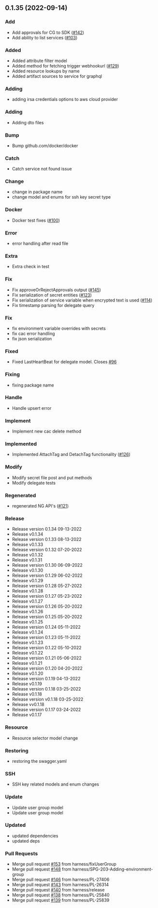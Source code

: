 
<a name="0.1.35"></a>
## 0.1.35 (2022-09-14)

### Add

* Add approvals for CG to SDK ([#142](https://github.com/harness/harness-go-sdk/issues/142))
* Add ability to list services ([#103](https://github.com/harness/harness-go-sdk/issues/103))

### Added

* Added attribute filter model
* Added method for fetching trigger webhookurl ([#129](https://github.com/harness/harness-go-sdk/issues/129))
* Added resource lookups by name
* Added artifact sources to service for graphql

### Adding

* adding irsa credentials options to aws cloud provider

### Adding

* Adding dto files

### Bump

* Bump github.com/docker/docker

### Catch

* Catch service not found issue

### Change

* change in package name
* change model and enums for ssh key secret type

### Docker

* Docker test fixes ([#100](https://github.com/harness/harness-go-sdk/issues/100))

### Error

* error handling after read file

### Extra

* Extra check in test

### Fix

* Fix approveOrRejectApprovals output ([#145](https://github.com/harness/harness-go-sdk/issues/145))
* Fix serialization of secret entities ([#123](https://github.com/harness/harness-go-sdk/issues/123))
* Fix serialization of service variable when encrypted text is used ([#114](https://github.com/harness/harness-go-sdk/issues/114))
* Fix timestamp parsing for delegate query

### Fix

* fix environment variable overrides with secrets
* fix cac error handling
* fix json serialization

### Fixed

* Fixed LastHeartBeat for delegate model. Closes [#96](https://github.com/harness/harness-go-sdk/issues/96)

### Fixing

* fixing package name

### Handle

* Handle upsert error

### Implement

* Implement new cac delete method

### Implemented

* Implemented AttachTag and DetachTag functionality ([#126](https://github.com/harness/harness-go-sdk/issues/126))

### Modify

* Modify secret file post and put methods
* Modify delegate tests

### Regenerated

* regenerated NG API's ([#121](https://github.com/harness/harness-go-sdk/issues/121))

### Release

* Release version 0.1.34 09-13-2022
* Release v0.1.34
* Release version 0.1.33 08-13-2022
* Release v0.1.33
* Release version 0.1.32 07-20-2022
* Release v0.1.32
* Release v0.1.31
* Release version 0.1.30 06-09-2022
* Release v0.1.30
* Release version 0.1.29 06-02-2022
* Release v0.1.29
* Release version 0.1.28 05-27-2022
* Release v0.1.28
* Release version 0.1.27 05-23-2022
* Release v0.1.27
* Release version 0.1.26 05-20-2022
* Release v0.1.26
* Release version 0.1.25 05-20-2022
* Release v0.1.25
* Release version 0.1.24 05-11-2022
* Release v0.1.24
* Release version 0.1.23 05-11-2022
* Release v0.1.23
* Release version 0.1.22 05-10-2022
* Release v0.1.22
* Release version 0.1.21 05-06-2022
* Release v0.1.21
* Release version 0.1.20 04-20-2022
* Release v0.1.20
* Release version 0.1.19 04-13-2022
* Release v0.1.19
* Release version 0.1.18 03-25-2022
* Release v0.1.18
* Release version v0.1.18 03-25-2022
* Release vv0.1.18
* Release version 0.1.17 03-24-2022
* Release v0.1.17

### Resource

* Resource selector model change

### Restoring

* restoring the swagger.yaml

### SSH

* SSH key related models and enum changes

### Update

* Update user group model
* Update user group model

### Updated

* updated dependencies
* updated deps

### Pull Requests

* Merge pull request [#153](https://github.com/harness/harness-go-sdk/issues/153) from harness/fixUserGroup
* Merge pull request [#148](https://github.com/harness/harness-go-sdk/issues/148) from harness/SPG-203-Adding-environment-group
* Merge pull request [#146](https://github.com/harness/harness-go-sdk/issues/146) from harness/PL-27406
* Merge pull request [#143](https://github.com/harness/harness-go-sdk/issues/143) from harness/PL-26314
* Merge pull request [#140](https://github.com/harness/harness-go-sdk/issues/140) from harness/release
* Merge pull request [#138](https://github.com/harness/harness-go-sdk/issues/138) from harness/PL-25840
* Merge pull request [#139](https://github.com/harness/harness-go-sdk/issues/139) from harness/PL-25839

